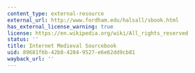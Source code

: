 ```yaml
---
content_type: external-resource
external_url: http://www.fordham.edu/halsall/sbook.html
has_external_license_warning: true
license: https://en.wikipedia.org/wiki/All_rights_reserved
status: ''
title: Internet Medieval Sourcebook
uid: 89681f6b-42b8-4284-9527-e6e62dd9cb81
wayback_url: ''
---
```

